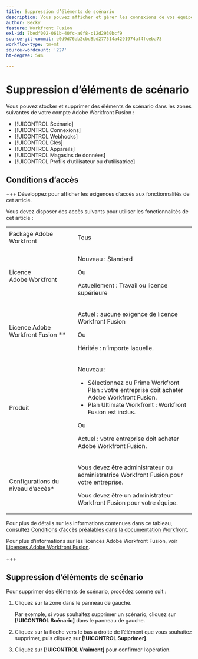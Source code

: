 ```yaml
---
title: Suppression d’éléments de scénario
description: Vous pouvez afficher et gérer les connexions de vos équipes dans la zone Connexions .
author: Becky
feature: Workfront Fusion
exl-id: 7bedf002-061b-40fc-a0f8-c12d2930bcf9
source-git-commit: e0d9d76ab2cbd8bd277514a4291974af4fceba73
workflow-type: tm+mt
source-wordcount: '227'
ht-degree: 54%

---
```


# Suppression d’éléments de scénario

Vous pouvez stocker et supprimer des éléments de scénario dans les zones suivantes de votre compte Adobe Workfront Fusion :

* [!UICONTROL Scénario]
* [!UICONTROL Connexions]
* [!UICONTROL Webhooks]
* [!UICONTROL Clés]
* [!UICONTROL Appareils]
* [!UICONTROL Magasins de données]
* [!UICONTROL Profils d’utilisateur ou d’utilisatrice]


## Conditions d’accès

+++ Développez pour afficher les exigences d’accès aux fonctionnalités de cet article.

Vous devez disposer des accès suivants pour utiliser les fonctionnalités de cet article :

<table style="table-layout:auto">
 <col> 
 <col> 
 <tbody> 
  <tr> 
   <td role="rowheader">Package Adobe Workfront 
   <td> <p>Tous</p> </td> 
  </tr> 
  <tr data-mc-conditions=""> 
   <td role="rowheader">Licence Adobe Workfront</td> 
   <td> <p>Nouveau : Standard</p><p>Ou</p><p>Actuellement : Travail ou licence supérieure</p> </td> 
  </tr> 
  <tr> 
   <td role="rowheader">Licence Adobe Workfront Fusion **</td> 
   <td>
   <p>Actuel : aucune exigence de licence Workfront Fusion</p>
   <p>Ou</p>
   <p>Héritée : n’importe laquelle. </p>
   </td> 
  </tr> 
  <tr> 
   <td role="rowheader">Produit</td> 
   <td>
   <p>Nouveau :</p> <ul><li>Sélectionnez ou Prime Workfront Plan : votre entreprise doit acheter Adobe Workfront Fusion.</li><li>Plan Ultimate Workfront : Workfront Fusion est inclus.</li></ul>
   <p>Ou</p>
   <p>Actuel : votre entreprise doit acheter Adobe Workfront Fusion.</p>
   </td> 
  </tr>
  <tr data-mc-conditions=""> 
   <td role="rowheader">Configurations du niveau d’accès*</td> 
   <td> 
     <p>Vous devez être administrateur ou administratrice Workfront Fusion pour votre entreprise.</p>
     <p>Vous devez être un administrateur Workfront Fusion pour votre équipe.</p>
   </td> 
  </tr> 
   </td> 
  </tr> 
 </tbody> 
</table>

Pour plus de détails sur les informations contenues dans ce tableau, consultez [Conditions d’accès préalables dans la documentation Workfront](/help/workfront-fusion/references/licenses-and-roles/access-level-requirements-in-documentation.md).

Pour plus d’informations sur les licences Adobe Workfront Fusion, voir [Licences Adobe Workfront Fusion](/help/workfront-fusion/set-up-and-manage-workfront-fusion/licensing-operations-overview/license-automation-vs-integration.md).

+++

## Suppression d’éléments de scénario

Pour supprimer des éléments de scénario, procédez comme suit :

1. Cliquez sur la zone dans le panneau de gauche.

   Par exemple, si vous souhaitez supprimer un scénario, cliquez sur **[!UICONTROL Scénario]** dans le panneau de gauche.

1. Cliquez sur la flèche vers le bas à droite de l’élément que vous souhaitez supprimer, puis cliquez sur **[!UICONTROL Supprimer]**.
1. Cliquez sur **[!UICONTROL Vraiment]** pour confirmer l’opération.
